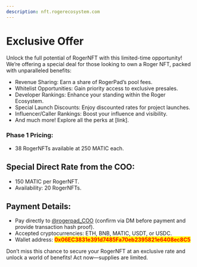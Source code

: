 ```yaml
---
description: nft.rogerecosystem.com
---
```


# Exclusive Offer

Unlock the full potential of RogerNFT with this limited-time opportunity! We’re offering a special deal for those looking to own a Roger NFT, packed with unparalleled benefits:

* Revenue Sharing: Earn a share of RogerPad’s pool fees.
* Whitelist Opportunities: Gain priority access to exclusive presales.
* Developer Rankings: Enhance your standing within the Roger Ecosystem.
* Special Launch Discounts: Enjoy discounted rates for project launches.
* Influencer/Caller Rankings: Boost your influence and visibility.
* And much more! Explore all the perks at \[link].

### Phase 1 Pricing:

* 38 RogerNFTs available at 250 MATIC each.

## Special Direct Rate from the COO:

* 150 MATIC per RogerNFT.
* Availability: 20 RogerNFTs.

## Payment Details:

* Pay directly to [@rogerpad\_COO](https://t.me/rogerpad_coo) (confirm via DM before payment and provide transaction hash proof).
* Accepted cryptocurrencies: ETH, BNB, MATIC, USDT, or USDC.
* Wallet address: <mark style="color:red;">**0x06EC3831e391d7485Fa70eb2395821e6408ec8C5**</mark>

Don’t miss this chance to secure your RogerNFT at an exclusive rate and unlock a world of benefits! Act now—supplies are limited.
